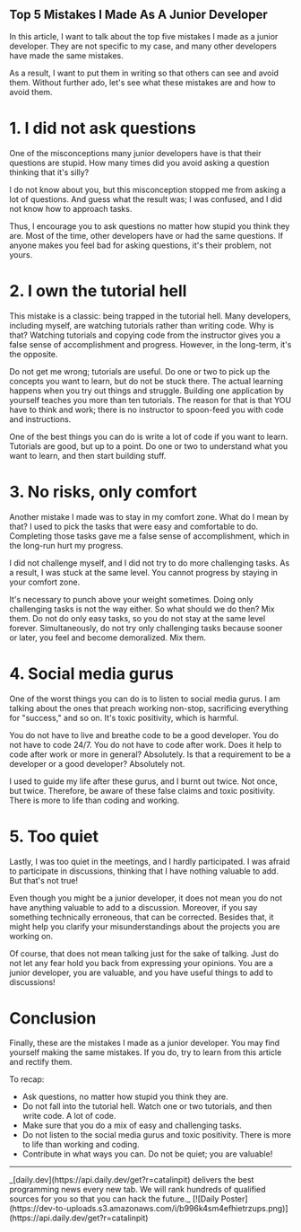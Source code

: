 ## Top 5 Mistakes I Made As A Junior Developer

In this article, I want to talk about the top five mistakes I made as a junior developer. They are not specific to my case, and many other developers have made the same mistakes. 

As a result, I want to put them in writing so that others can see and avoid them. Without further ado, let's see what these mistakes are and how to avoid them.

# 1. I did not ask questions
One of the misconceptions many junior developers have is that their questions are stupid. How many times did you avoid asking a question thinking that it's silly?

I do not know about you, but this misconception stopped me from asking a lot of questions. And guess what the result was; I was confused, and I did not know how to approach tasks.

Thus, I encourage you to ask questions no matter how stupid you think they are. Most of the time, other developers have or had the same questions. If anyone makes you feel bad for asking questions, it's their problem, not yours.

# 2. I own the tutorial hell
This mistake is a classic: being trapped in the tutorial hell. Many developers, including myself, are watching tutorials rather than writing code. Why is that? Watching tutorials and copying code from the instructor gives you a false sense of accomplishment and progress. However, in the long-term, it's the opposite.

Do not get me wrong; tutorials are useful. Do one or two to pick up the concepts you want to learn, but do not be stuck there. The actual learning happens when you try out things and struggle. Building one application by yourself teaches you more than ten tutorials. The reason for that is that YOU have to think and work; there is no instructor to spoon-feed you with code and instructions.

One of the best things you can do is write a lot of code if you want to learn. Tutorials are good, but up to a point. Do one or two to understand what you want to learn, and then start building stuff.

# 3. No risks, only comfort
Another mistake I made was to stay in my comfort zone. What do I mean by that? I used to pick the tasks that were easy and comfortable to do. Completing those tasks gave me a false sense of accomplishment, which in the long-run hurt my progress.

I did not challenge myself, and I did not try to do more challenging tasks. As a result, I was stuck at the same level. You cannot progress by staying in your comfort zone.

It's necessary to punch above your weight sometimes. Doing only challenging tasks is not the way either. So what should we do then? Mix them. Do not do only easy tasks, so you do not stay at the same level forever. Simultaneously, do not try only challenging tasks because sooner or later, you feel and become demoralized. Mix them.

# 4. Social media gurus
One of the worst things you can do is to listen to social media gurus. I am talking about the ones that preach working non-stop, sacrificing everything for "success," and so on. It's toxic positivity, which is harmful.

You do not have to live and breathe code to be a good developer. You do not have to code 24/7. You do not have to code after work. Does it help to code after work or more in general? Absolutely. Is that a requirement to be a developer or a good developer? Absolutely not.

I used to guide my life after these gurus, and I burnt out twice. Not once, but twice. Therefore, be aware of these false claims and toxic positivity. There is more to life than coding and working.

# 5. Too quiet
Lastly, I was too quiet in the meetings, and I hardly participated. I was afraid to participate in discussions, thinking that I have nothing valuable to add. But that's not true!

Even though you might be a junior developer, it does not mean you do not have anything valuable to add to a discussion. Moreover, if you say something technically erroneous, that can be corrected. Besides that, it might help you clarify your misunderstandings about the projects you are working on.

Of course, that does not mean talking just for the sake of talking. Just do not let any fear hold you back from expressing your opinions. You are a junior developer, you are valuable, and you have useful things to add to discussions!

# Conclusion
Finally, these are the mistakes I made as a junior developer. You may find yourself making the same mistakes. If you do, try to learn from this article and rectify them.

To recap:
* Ask questions, no matter how stupid you think they are.
* Do not fall into the tutorial hell. Watch one or two tutorials, and then write code. A lot of code.
* Make sure that you do a mix of easy and challenging tasks.
* Do not listen to the social media gurus and toxic positivity. There is more to life than working and coding.
* Contribute in what ways you can. Do not be quiet; you are valuable!

<hr/>
_[daily.dev](https://api.daily.dev/get?r=catalinpit) delivers the best programming news every new tab. We will rank hundreds of qualified sources for you so that you can hack the future._
[![Daily Poster](https://dev-to-uploads.s3.amazonaws.com/i/b996k4sm4efhietrzups.png)](https://api.daily.dev/get?r=catalinpit)